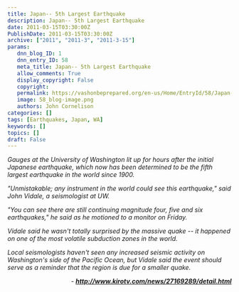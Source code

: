 ```yaml
---
title: Japan-- 5th Largest Earthquake
description: Japan-- 5th Largest Earthquake
date: 2011-03-15T03:30:00Z
PublishDate: 2011-03-15T03:30:00Z
archive: ["2011", "2011-3", "2011-3-15"]
params:
   dnn_blog_ID: 1
   dnn_entry_ID: 58
   meta_title: Japan-- 5th Largest Earthquake
   allow_comments: True
   display_copyright: False
   copyright: 
   permalink: https://vashonbeprepared.org/en-us/Home/EntryId/58/Japan-5th-Largest-Earthquake
   image: 58_blog-image.png
   authors: John Cornelison
categories: []
tags: [Earthquakes, Japan, WA]
keywords: []
topics: []
draft: False
---
```


<p><em>Gauges at the University of Washington lit up for hours after the initial Japanese earthquake, which now has been determined to be the fifth largest earthquake in the world since 1900. </em></p>
<p><em>"Unmistakable; any instrument in the world could see this earthquake," said John Vidale, a seismologist at UW. </em></p>
<p><em>"You can see there are still continuing magnitude four, five and six earthquakes," he said as he motioned to a monitor on Friday. </em></p>
<p><em>Vidale said he wasn't totally surprised by the massive quake -- it happened on one of the most volatile subduction zones in the world. </em></p>
<p><em>Local seismologists haven't seen any increased seismic activity on Washington's side of the Pacific Ocean, but Vidale said the event should serve as a reminder that the region is due for a smaller quake.</em></p>
<p style="text-align: right;"><em>- <a href="http://www.kirotv.com/news/27169289/detail.html"><b>http://www.kirotv.com/news/27169289/detail.html</b></a></em></p>
